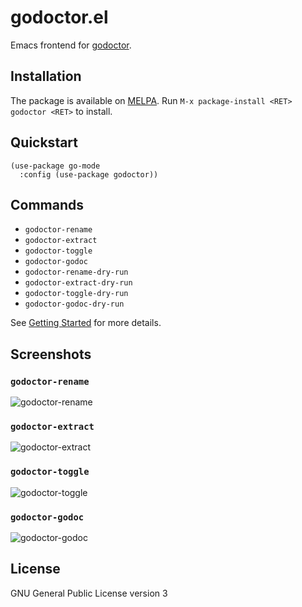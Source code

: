 # godoctor.el

Emacs frontend for [godoctor](https://github.com/godoctor/godoctor).

## Installation

The package is available on [MELPA](https://melpa.org). Run `M-x package-install <RET> godoctor <RET>` to install.

## Quickstart

```emacs-lisp
(use-package go-mode
  :config (use-package godoctor))
```

## Commands

- `godoctor-rename`
- `godoctor-extract`
- `godoctor-toggle`
- `godoctor-godoc`
- `godoctor-rename-dry-run`
- `godoctor-extract-dry-run`
- `godoctor-toggle-dry-run`
- `godoctor-godoc-dry-run`

See [Getting Started](http://gorefactor.org/starting.html) for more details.

## Screenshots

### `godoctor-rename`

![godoctor-rename](https://cloud.githubusercontent.com/assets/1378791/19587359/510c200c-97ba-11e6-9d36-fdc07a583f56.gif)

### `godoctor-extract`

![godoctor-extract](https://cloud.githubusercontent.com/assets/1378791/19587358/50c8ef8a-97ba-11e6-88fd-2360351df50f.gif)

### `godoctor-toggle`

![godoctor-toggle](https://cloud.githubusercontent.com/assets/1378791/19587361/5131b920-97ba-11e6-9555-b81bf2695221.gif)

### `godoctor-godoc`

![godoctor-godoc](https://cloud.githubusercontent.com/assets/1378791/19587360/510e99cc-97ba-11e6-8029-acfdbe015a45.gif)

## License

GNU General Public License version 3
